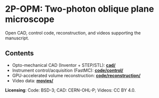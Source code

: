 # 2P-OPM: Two-photon oblique plane microscope

Open CAD, control code, reconstruction, and videos supporting the manuscript.

## Contents
- Opto-mechanical CAD (Inventor + STEP/STL): **[cad/](./cad)**
- Instrument control/acquisition (FastMC): **[code/control/](./code/control)**
- GPU-accelerated volume reconstruction: **[code/reconstruction/](./code/reconstruction)**
- Video data: **[movies/](./movies)**

**Licensing**: Code: BSD-3; CAD: CERN-OHL-P; Videos: CC BY 4.0.
